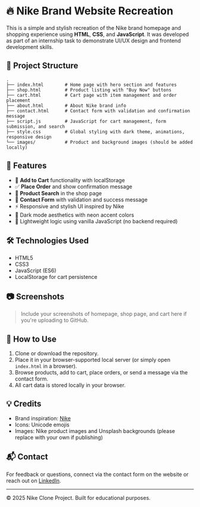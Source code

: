 # 🔥 Nike Brand Website Recreation

This is a simple and stylish recreation of the Nike brand homepage and shopping experience using **HTML**, **CSS**, and **JavaScript**. It was developed as part of an internship task to demonstrate UI/UX design and frontend development skills.

## 📁 Project Structure

```
.
├── index.html        # Home page with hero section and features
├── shop.html         # Product listing with "Buy Now" buttons
├── cart.html         # Cart page with item management and order placement
├── about.html        # About Nike brand info
├── contact.html      # Contact form with validation and confirmation message
├── script.js         # JavaScript for cart management, form submission, and search
├── style.css         # Global styling with dark theme, animations, responsive design
└── images/           # Product and background images (should be added locally)
```

## 🚀 Features

- 🛒 **Add to Cart** functionality with localStorage
- ✅ **Place Order** and show confirmation message
- 🧾 **Product Search** in the shop page
- 💬 **Contact Form** with validation and success message
- ⚡ Responsive and stylish UI inspired by Nike
- 🌙 Dark mode aesthetics with neon accent colors
- 🧠 Lightweight logic using vanilla JavaScript (no backend required)

## 🛠️ Technologies Used

- HTML5
- CSS3
- JavaScript (ES6)
- LocalStorage for cart persistence

## 📷 Screenshots

> Include your screenshots of homepage, shop page, and cart here if you're uploading to GitHub.

## 🧾 How to Use

1. Clone or download the repository.
2. Place it in your browser-supported local server (or simply open `index.html` in a browser).
3. Browse products, add to cart, place orders, or send a message via the contact form.
4. All cart data is stored locally in your browser.

## 💡 Credits

- Brand inspiration: [Nike](https://www.nike.com)
- Icons: Unicode emojis
- Images: Nike product images and Unsplash backgrounds (please replace with your own if publishing)

## 📬 Contact

For feedback or questions, connect via the contact form on the website or reach out on [LinkedIn](#).

---

© 2025 Nike Clone Project. Built for educational purposes.